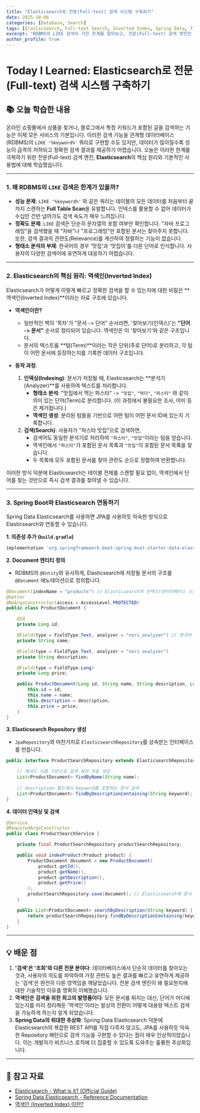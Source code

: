 ```yaml
---
title: "Elasticsearch로 전문(Full-text) 검색 시스템 구축하기"
date: 2025-10-06
categories: [Database, Search]
tags: [Elasticsearch, Full-text Search, Inverted Index, Spring Data, TIL]
excerpt: "RDBMS의 LIKE 검색이 가진 한계를 알아보고, 전문(Full-text) 검색 엔진인 Elasticsearch의 핵심 원리인 역색인(Inverted Index)과 형태소 분석을 학습합니다. Spring Data Elasticsearch를 이용해 데이터를 인덱싱하고 검색하는 기본적인 방법을 탐구합니다."
author_profile: true
---
```


# Today I Learned: Elasticsearch로 전문(Full-text) 검색 시스템 구축하기

## 📚 오늘 학습한 내용

온라인 쇼핑몰에서 상품을 찾거나, 블로그에서 특정 키워드가 포함된 글을 검색하는 기능은 이제 모든 서비스의 기본입니다. 이러한 검색 기능을 관계형 데이터베이스(RDBMS)의 `LIKE '%keyword%'` 쿼리로 구현할 수도 있지만, 데이터가 많아질수록 성능이 급격히 저하되고 정확한 검색 결과를 제공하기 어렵습니다. 오늘은 이러한 한계를 극복하기 위한 전문(Full-text) 검색 엔진, **Elasticsearch**의 핵심 원리와 기본적인 사용법에 대해 학습했습니다.

---

### 1. **왜 RDBMS의 `LIKE` 검색은 한계가 있을까?**

-   **성능 문제**: `LIKE '%keyword%'` 와 같은 쿼리는 테이블의 모든 데이터를 처음부터 끝까지 스캔하는 **Full Table Scan**을 유발합니다. 인덱스를 활용할 수 없어 데이터가 수십만 건만 넘어가도 검색 속도가 매우 느려집니다.
-   **정확도 문제**: `LIKE` 검색은 단순히 문자열의 포함 여부만 확인합니다. "자바 프로그래밍"을 검색했을 때 "자바"나 "프로그래밍"만 포함된 문서는 찾아주지 못합니다. 또한, 검색 결과의 관련도(Relevance)를 계산하여 정렬하는 기능이 없습니다.
-   **형태소 분석의 부재**: 한국어의 경우 '맛집'과 '맛집이'를 다른 단어로 인식합니다. 사용자의 다양한 검색어에 유연하게 대응하기 어렵습니다.

---

### 2. **Elasticsearch의 핵심 원리: 역색인(Inverted Index)**

Elasticsearch가 어떻게 이렇게 빠르고 정확한 검색을 할 수 있는지에 대한 비밀은 **역색인(Inverted Index)**이라는 자료 구조에 있습니다.

-   **역색인이란?**
    -   일반적인 책의 '목차'가 "문서 -> 단어" 순서라면, '찾아보기(인덱스)'는 **"단어 -> 문서"** 순서로 정리되어 있습니다. 역색인은 이 '찾아보기'와 같은 구조입니다.
    -   문서의 텍스트를 **텀(Term)**이라는 작은 단위(주로 단어)로 분리하고, 각 텀이 어떤 문서에 등장하는지를 기록한 데이터 구조입니다.

-   **동작 과정**:
    1.  **인덱싱(Indexing)**: 문서가 저장될 때, Elasticsearch는 **분석기(Analyzer)**를 사용하여 텍스트를 처리합니다.
        -   **형태소 분석**: "맛집에서 먹는 파스타" -> `"맛집"`, `"먹다"`, `"파스타"` 와 같이 의미 있는 단어(Term)로 분리합니다. (이 과정에서 불필요한 조사, 어미 등은 제거됩니다.)
        -   **역색인 생성**: 분리된 텀들을 기반으로 어떤 텀이 어떤 문서 ID에 있는지 기록합니다.
    2.  **검색(Search)**: 사용자가 "파스타 맛집"으로 검색하면,
        -   검색어도 동일한 분석기로 처리하여 `"파스타"`, `"맛집"`이라는 텀을 얻습니다.
        -   역색인에서 `"파스타"`가 포함된 문서 목록과 `"맛집"`이 포함된 문서 목록을 찾습니다.
        -   두 목록에 모두 포함된 문서를 찾아 관련도 순으로 정렬하여 반환합니다.



이러한 방식 덕분에 Elasticsearch는 테이블 전체를 스캔할 필요 없이, 역색인에서 단어를 찾는 것만으로 즉시 검색 결과를 찾아낼 수 있습니다.

---

### 3. **Spring Boot와 Elasticsearch 연동하기**

Spring Data Elasticsearch를 사용하면 JPA를 사용하듯 익숙한 방식으로 Elasticsearch와 연동할 수 있습니다.

**1. 의존성 추가 (`build.gradle`)**
```groovy
implementation 'org.springframework.boot:spring-boot-starter-data-elasticsearch'
```

**2. Document 엔티티 정의**
-   RDBMS의 `@Entity`와 유사하게, Elasticsearch에 저장될 문서의 구조를 `@Document` 애노테이션으로 정의합니다.
```java
@Document(indexName = "products") // Elasticsearch의 인덱스(데이터베이스 스키마와 유사) 이름
@Getter
@NoArgsConstructor(access = AccessLevel.PROTECTED)
public class ProductDocument {

    @Id
    private Long id;

    @Field(type = FieldType.Text, analyzer = "nori_analyzer") // 한국어 분석기 nori 사용
    private String name;

    @Field(type = FieldType.Text, analyzer = "nori_analyzer")
    private String description;

    @Field(type = FieldType.Long)
    private Long price;

    public ProductDocument(Long id, String name, String description, Long price) {
        this.id = id;
        this.name = name;
        this.description = description;
        this.price = price;
    }
}
```

**3. Elasticsearch Repository 생성**
-   `JpaRepository`와 마찬가지로 `ElasticsearchRepository`를 상속받는 인터페이스를 만듭니다.
```java
public interface ProductSearchRepository extends ElasticsearchRepository<ProductDocument, Long> {

    // 메서드 이름 기반으로 검색 쿼리 자동 생성
    List<ProductDocument> findByName(String name);
    
    // description 필드에서 keyword를 포함하는 문서 검색
    List<ProductDocument> findByDescriptionContaining(String keyword);
}
```

**4. 데이터 인덱싱 및 검색**
```java
@Service
@RequiredArgsConstructor
public class ProductSearchService {

    private final ProductSearchRepository productSearchRepository;

    public void indexProduct(Product product) {
        ProductDocument document = new ProductDocument(
            product.getId(),
            product.getName(),
            product.getDescription(),
            product.getPrice()
        );
        productSearchRepository.save(document); // Elasticsearch에 문서 저장(인덱싱)
    }

    public List<ProductDocument> searchByDescription(String keyword) {
        return productSearchRepository.findByDescriptionContaining(keyword);
    }
}
```

---

## 💡 배운 점

1.  **'검색'은 '조회'와 다른 전문 분야다**: 데이터베이스에서 단순히 데이터를 찾아오는 것과, 사용자의 의도를 파악하여 가장 관련도 높은 결과를 빠르고 유연하게 제공하는 '검색'은 완전히 다른 영역임을 깨달았습니다. 전문 검색 엔진이 왜 필요한지에 대한 기술적인 이유를 명확히 이해했습니다.
2.  **역색인은 검색을 위한 최고의 발명품이다**: 모든 문서를 뒤지는 대신, 단어가 어디에 있는지를 미리 정리해둔 '역색인'이라는 발상의 전환이 어떻게 대용량 텍스트 검색을 가능하게 하는지 알게 되었습니다.
3.  **Spring Data의 위대한 추상화**: Spring Data Elasticsearch 덕분에 Elasticsearch의 복잡한 REST API를 직접 다루지 않고도, JPA를 사용하듯 익숙한 Repository 패턴으로 검색 기능을 구현할 수 있다는 점이 매우 인상적이었습니다. 이는 개발자가 비즈니스 로직에 더 집중할 수 있도록 도와주는 훌륭한 추상화입니다.

---

## 🔗 참고 자료

-   [Elasticsearch - What is it? (Official Guide)](https://www.elastic.co/guide/en/elasticsearch/reference/current/elasticsearch-intro.html)
-   [Spring Data Elasticsearch - Reference Documentation](https://docs.spring.io/spring-data/elasticsearch/docs/current/reference/html/)
-   [역색인 (Inverted Index) 이란?](https://www.elastic.co/kr/blog/found-elasticsearch-from-the-bottom-up)